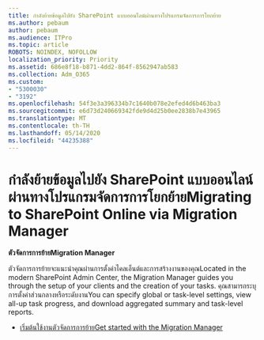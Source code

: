 ```yaml
---
title: กําลังย้ายข้อมูลไปยัง SharePoint แบบออนไลน์ผ่านทางโปรแกรมจัดการการโยกย้าย
ms.author: pebaum
author: pebaum
ms.audience: ITPro
ms.topic: article
ROBOTS: NOINDEX, NOFOLLOW
localization_priority: Priority
ms.assetid: 686e8f18-b871-4dd2-864f-8562947ab583
ms.collection: Adm_O365
ms.custom:
- "5300030"
- "3192"
ms.openlocfilehash: 54f3e3a396334b7c1640b078e2efed4d6b463ba3
ms.sourcegitcommit: e6d73d240669342fde9d4d25b0ee2838b7e43965
ms.translationtype: MT
ms.contentlocale: th-TH
ms.lasthandoff: 05/14/2020
ms.locfileid: "44235388"
---
```

# <a name="migrating-to-sharepoint-online-via-migration-manager"></a><span data-ttu-id="6a20f-102">กําลังย้ายข้อมูลไปยัง SharePoint แบบออนไลน์ผ่านทางโปรแกรมจัดการการโยกย้าย</span><span class="sxs-lookup"><span data-stu-id="6a20f-102">Migrating to SharePoint Online via Migration Manager</span></span>

<span data-ttu-id="6a20f-103">**ตัวจัดการการย้าย**</span><span class="sxs-lookup"><span data-stu-id="6a20f-103">**Migration Manager**</span></span>

<span data-ttu-id="6a20f-104">ตัวจัดการการย้ายจะแนะนําคุณผ่านการตั้งค่าไคลเอ็นต์และการสร้างงานของคุณ</span><span class="sxs-lookup"><span data-stu-id="6a20f-104">Located in the modern SharePoint Admin Center, the Migration Manager guides you through the setup of your clients and the creation of your tasks.</span></span> <span data-ttu-id="6a20f-105">คุณสามารถระบุการตั้งค่าส่วนกลางหรือระดับงาน</span><span class="sxs-lookup"><span data-stu-id="6a20f-105">You can specify global or task-level settings, view all-up task progress, and download aggregated summary and task-level reports.</span></span>

- [<span data-ttu-id="6a20f-106">เริ่มต้นใช้งานตัวจัดการการย้าย</span><span class="sxs-lookup"><span data-stu-id="6a20f-106">Get started with the Migration Manager</span></span>](https://docs.microsoft.com/sharepointmigration/mm-get-started)
